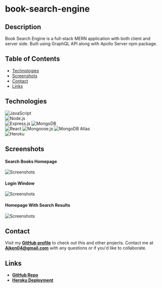# book-search-engine

## Description
Book Search Engine is a full-stack MERN application with both client and server side. Built using GraphQL API along with Apollo Server npm package.

## Table of Contents
* [Technologies](#technologies)
* [Screenshots](#screenshots)
* [Contact](#contact)
* [Links](#links)

## Technologies
![JavaScript](https://img.shields.io/badge/JavaScript-F7DF1E?style=for-the-badge&logo=javascript&logoColor=black)  
![Node.js](https://img.shields.io/badge/Node.js-43853D?style=for-the-badge&logo=node.js&logoColor=white)  
![Express.js](https://img.shields.io/badge/Express.js-404D59?style=for-the-badge)
![MongoDB](https://img.shields.io/badge/MongoDB-4EA94B?style=for-the-badge&logo=mongodb&logoColor=white)  
![React](https://img.shields.io/badge/React-20232A?style=for-the-badge&logo=react&logoColor=61DAFB) 
![Mongoose.js](https://img.shields.io/badge/Mongoose.js-880000?style=for-the-badge) 
![MongoDB Atlas](https://img.shields.io/badge/MongoDB%20Atlas-4EA94B?style=for-the-badge&logo=mongodb&logoColor=white)   
![Heroku](https://img.shields.io/badge/Heroku-430098?style=for-the-badge&logo=heroku&logoColor=white)  

## Screenshots
#### Search Books Homepage
![Screenshots](./client/assets/searchbooks-page-ss.png)
#### Login Window 
![Screenshots](./client/assets/login-page-searchbooks-ss.png)
#### Homepage With Search Results
![Screenshots](./client/assets/searchedbooks-ss.png)

## Contact 
Visit my **[GitHub profile](https://github.com/Aken00/)** to check out this and other projects.
Contact me at **Ajken04@gmail.com** with any questions or if you'd like to collaborate.

## Links
- **[GitHub Repo](https://github.com/Aken00/book-search-engine)**
- **[Heroku Deployment](https://book-search-reafactor.herokuapp.com/)**